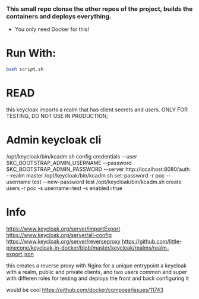### This small repo clonse the other repos of the project, builds the containers and deploys everything.

* You only need Docker for this!

# Run With:

```bash
bash script.sh
```

# READ
this keycloak imports a realm that has client secrets and users. ONLY FOR TESTING, DO NOT USE IN PRODUCTION;

# Admin keycloak cli

/opt/keycloak/bin/kcadm.sh config credentials --user $KC_BOOTSTRAP_ADMIN_USERNAME --password $KC_BOOTSTRAP_ADMIN_PASSWORD --server http://localhost:8080/auth --realm master
/opt/keycloak/bin/kcadm.sh set-password -r poc --username test --new-password test
/opt/keycloak/bin/kcadm.sh create users -r poc -s username=test -s enabled=true

# Info
https://www.keycloak.org/server/importExport
https://www.keycloak.org/server/all-config
https://www.keycloak.org/server/reverseproxy
https://github.com/little-pinecone/keycloak-in-docker/blob/master/keycloak/realms/realm-export.json

this creates a reverse proxy with Nginx for a unique entrypoint
a keycloak with a realm, public and private clients, and two users common and super with differen roles for testing
and deploys the front and back configuring it

would be cool
https://github.com/docker/compose/issues/11743